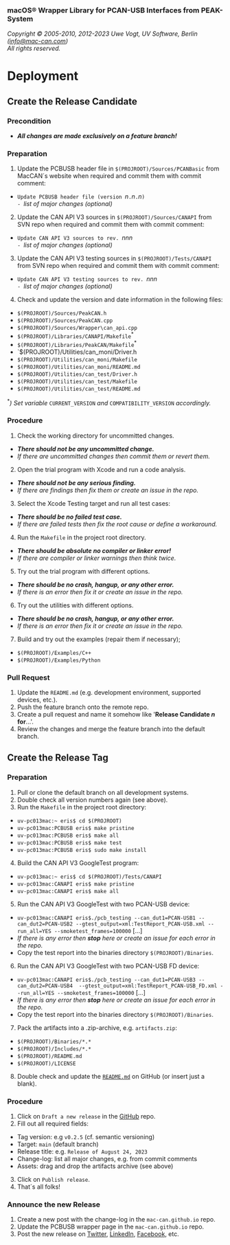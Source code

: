 ### macOS® Wrapper Library for PCAN-USB Interfaces from PEAK-System

_Copyright &copy; 2005-2010, 2012-2023 Uwe Vogt, UV Software, Berlin (info@mac-can.com)_ \
_All rights reserved._

# Deployment

## Create the Release Candidate

### Precondition

- **_All changes are made exclusively on a feature branch!_**

### Preparation

1. Update the PCBUSB header file in `$(PROJROOT)/Sources/PCANBasic` from MacCAN´s website
   when required and commit them with commit comment:
  - `Update PCBUSB header file (version `_n_`.`_n_`.`_n_`)` \
    `- `_list of major changes (optional)_
2. Update the CAN API V3 sources in `$(PROJROOT)/Sources/CANAPI` from SVN repo
   when required and commit them with commit comment:
  - `Update CAN API V3 sources to rev. `_nnn_ \
    `- `_list of major changes (optional)_
3. Update the CAN API V3 testing sources in `$(PROJROOT)/Tests/CANAPI` from SVN repo
   when required and commit them with commit comment:
  - `Update CAN API V3 testing sources to rev. `_nnn_ \
    `- `_list of major changes (optional)_
4. Check and update the version and date information in the following files:
  - `$(PROJROOT)/Sources/PeakCAN.h`
  - `$(PROJROOT)/Sources/PeakCAN.cpp`
  - `$(PROJROOT)/Sources/Wrapper\can_api.cpp`
  - `$(PROJROOT)/Libraries/CANAPI/Makefile`<sup>*</sup>
  - `$(PROJROOT)/Libraries/PeakCAN/Makefile`<sup>*</sup>
  - `$(PROJROOT)/Utilities/can_moni/Driver.h
  - `$(PROJROOT)/Utilities/can_moni/Makefile`
  - `$(PROJROOT)/Utilities/can_moni/README.md`
  - `$(PROJROOT)/Utilities/can_test/Driver.h`
  - `$(PROJROOT)/Utilities/can_test/Makefile`
  - `$(PROJROOT)/Utilities/can_test/README.md`

  <sup>*</sup>_) Set variable_ `CURRENT_VERSION` _and_ `COMPATIBILITY_VERSION` _accordingly._

### Procedure

1. Check the working directory for uncommitted changes.
  - _**There should not be any uncommitted change.**_
  - _If there are uncommitted changes then commit them or revert them._
2. Open the trial program with Xcode and run a code analysis.
  - _**There should not be any serious finding.**_
  - _If there are findings then fix them or create an issue in the repo._
3. Select the Xcode Testing target and run all test cases:
  - _**There should be no failed test case.**_
  - _If there are failed tests then fix the root cause or define a workaround._
4. Run the `Makefile` in the project root directory.
  - _**There should be absolute no compiler or linker error!**_
  - _If there are compiler or linker warnings then think twice._
5. Try out the trial program with different options.
  - _**There should be no crash, hangup, or any other error.**_
  - _If there is an error then fix it or create an issue in the repo._
6. Try out the utilities with different options.
  - _**There should be no crash, hangup, or any other error.**_
  - _If there is an error then fix it or create an issue in the repo._
7. Build and try out the examples (repair them if necessary);
  - `$(PROJROOT)/Examples/C++`
  - `$(PROJROOT)/Examples/Python`

### Pull Request

1. Update the `README.md` (e.g. development environment, supported devices, etc.).
2. Push the feature branch onto the remote repo.
3. Create a pull request and name it somehow like '**Release Candidate _n_ for**...'.
4. Review the changes and merge the feature branch into the default branch.

## Create the Release Tag

### Preparation

1. Pull or clone the default branch on all development systems.
2. Double check all version numbers again (see above).
3. Run the `Makefile` in the project root directory:
  - `uv-pc013mac:~ eris$ cd $(PROJROOT)`
  - `uv-pc013mac:PCBUSB eris$ make pristine`
  - `uv-pc013mac:PCBUSB eris$ make all`
  - `uv-pc013mac:PCBUSB eris$ make test`
  - `uv-pc013mac:PCBUSB eris$ sudo make install`
4. Build the CAN API V3 GoogleTest program:
  - `uv-pc013mac:~ eris$ cd $(PROJROOT)/Tests/CANAPI`
  - `uv-pc013mac:CANAPI eris$ make pristine`
  - `uv-pc013mac:CANAPI eris$ make all`
5. Run the CAN API V3 GoogleTest with two PCAN-USB device:
  - `uv-pc013mac:CANAPI eris$./pcb_testing --can_dut1=PCAN-USB1 --can_dut2=PCAN-USB2 --gtest_output=xml:TestReport_PCAN-USB.xml --run_all=YES --smoketest_frames=100000` [...]
  - _If there is any error then **stop** here or create an issue for each error in the repo._
  - Copy the test report into the binaries directory `$(PROJROOT)/Binaries`.
6. Run the CAN API V3 GoogleTest with two PCAN-USB FD device:
  - `uv-pc013mac:CANAPI eris$./pcb_testing --can_dut1=PCAN-USB3 --can_dut2=PCAN-USB4  --gtest_output=xml:TestReport_PCAN-USB_FD.xml --run_all=YES --smoketest_frames=100000` [...]
  - _If there is any error then **stop** here or create an issue for each error in the repo._
  - Copy the test report into the binaries directory `$(PROJROOT)/Binaries`.
7. Pack the artifacts into a .zip-archive, e.g. `artifacts.zip`:
  - `$(PROJROOT)/Binaries/*.*`
  - `$(PROJROOT)/Includes/*.*`
  - `$(PROJROOT)/README.md`
  - `$(PROJROOT)/LICENSE`
8. Double check and update the [`README.md`](https://github.com/mac-can/PCANBasic-Wrapper/blob/main/README.md) on GitHub (or insert just a blank).

### Procedure

1. Click on `Draft a new release` in the [GitHub](https://github.com/mac-can/PCANBasic-Wrapper) repo.
2. Fill out all required fields:
  - Tag version: e.g `v0.2.5` (cf. semantic versioning)
  - Target: `main` (default branch)
  - Release title: e.g. `Release of August 24, 2023`
  - Change-log: list all major changes, e.g. from commit comments
  - Assets: drag and drop the artifacts archive (see above)
3. Click on `Publish release`.
4. That´s all folks!

### Announce the new Release

1. Create a new post with the change-log in the `mac-can.github.io` repo.
2. Update the PCBUSB wrapper page in the `mac-can.github.io` repo.
3. Post the new release on
[Twitter](https://twitter.com/uv_software),
[LinkedIn](https://linkedin.com/in/uwe-vogt-software),
[Facebook](https://facebook.com/uvsoftware.berlin),
etc.
